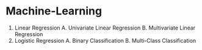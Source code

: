 # Machine-Learning
1. Linear Regression
  A. Univariate Linear Regression
  B. Multivariate Linear Regression
2. Logistic Regression
  A. Binary Classification
  B. Multi-Class Classification
